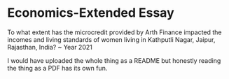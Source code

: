 # Economics-Extended Essay

To what extent has the microcredit provided by Arth Finance impacted the incomes and living standards of women living in Kathputli Nagar, Jaipur, Rajasthan, India? ~ Year 2021

I would have uploaded the whole thing as a README but honestly reading the thing as a PDF has its own fun.
